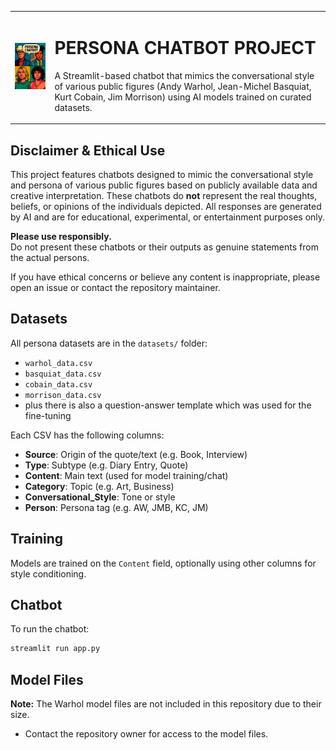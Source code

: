 <table>
  <tr>
    <td>
      <img src="src/images/persona_chatbot_logo.png" alt="Project Logo" width="200"/>
    </td>
    <td>
      <h1>PERSONA CHATBOT PROJECT</h1>
      <p>A Streamlit-based chatbot that mimics the conversational style of various public figures (Andy Warhol, Jean-Michel Basquiat, Kurt Cobain, Jim Morrison) using AI models trained on curated datasets.</p>
    </td>
  </tr>
</table>

## Disclaimer & Ethical Use

This project features chatbots designed to mimic the conversational style and persona of various public figures based on publicly available data and creative interpretation. These chatbots do **not** represent the real thoughts, beliefs, or opinions of the individuals depicted. All responses are generated by AI and are for educational, experimental, or entertainment purposes only.

**Please use responsibly.**  
Do not present these chatbots or their outputs as genuine statements from the actual persons.

If you have ethical concerns or believe any content is inappropriate, please open an issue or contact the repository maintainer.

## Datasets

All persona datasets are in the `datasets/` folder:
- `warhol_data.csv`
- `basquiat_data.csv`
- `cobain_data.csv`
- `morrison_data.csv`
- plus there is also a question-answer template which was used for the fine-tuning

Each CSV has the following columns:
- **Source**: Origin of the quote/text (e.g. Book, Interview)
- **Type**: Subtype (e.g. Diary Entry, Quote)
- **Content**: Main text (used for model training/chat)
- **Category**: Topic (e.g. Art, Business)
- **Conversational_Style**: Tone or style
- **Person**: Persona tag (e.g. AW, JMB, KC, JM)

## Training

Models are trained on the `Content` field, optionally using other columns for style conditioning.

## Chatbot

To run the chatbot:

```sh
streamlit run app.py
```

## Model Files

**Note:** The Warhol model files are not included in this repository due to their size.
- Contact the repository owner for access to the model files.
